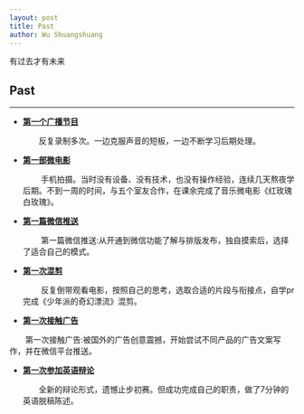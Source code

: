```yaml
---
layout: post
title: Past
author: Wu Shuangshuang
---
```



有过去才有未来

## Past
-----

* [**第一个广播节目**](#) 
   
  　　反复录制多次。一边克服声音的短板，一边不断学习后期处理。


* [**第一部微电影**](#) 

  　　 手机拍摄。当时没有设备、没有技术，也没有操作经验，连续几天熬夜学后期。不到一周的时间，与五个室友合作，在课余完成了音乐微电影《红玫瑰白玫瑰》。



* [**第一篇微信推送**](#) 

  　　 第一篇微信推送:从开通到微信功能了解与排版发布，独自摸索后，选择了适合自己的模式。

* [**第一次混剪**](#) 
   
  　　 反复倒带观看电影，按照自己的思考，选取合适的片段与衔接点，自学pr完成《少年派的奇幻漂流》混剪。



* [**第一次接触广告**](#) 

　　第一次接触广告:被国外的广告创意震撼，开始尝试不同产品的广告文案写作，并在微信平台推送。



* [**第一次参加英语辩论**](#) 

  　　全新的辩论形式，遗憾止步初赛。但成功完成自己的职责，做了7分钟的英语脱稿陈述。

